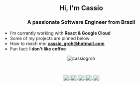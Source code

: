 <h2 align="center">Hi, I'm Cassio</h2>
<h3 align="center">A passionate Software Engineer from Brazil</h3>

- I’m currently working with **React & Google Cloud**
- Some of my projects are pinned below
- How to reach me: **cassio_groh@hotmail.com**
- Fun fact: **I don't like coffee**

<!-- Most used languages -->
<p align="center"><img align="center" src="https://github-readme-stats.vercel.app/api/top-langs/?username=cassiogroh&layout=compact&hide=html&theme=vue" alt="cassiogroh" /></p>

<br/>

<!-- Github stats -->
<!-- <p align="center">&nbsp;<img align="center" src="https://github-readme-stats.vercel.app/api?username=cassiogroh&show_icons=true&theme=vue" alt="cassiogroh" /></p> -->

<!-- Social media icons -->
<p align="center">
  <a href="https://fb.com/cassiogroh" target="blank">
    <img
      align="center"
      src="https://cdn.jsdelivr.net/npm/simple-icons@3.0.1/icons/facebook.svg"
      alt="cassiogroh"
      height="20"
      width="20"
    />
  </a>

  <a href="https://github.com/cassiogroh" target="blank">
    <img
      align="center"
      src="https://cdn.jsdelivr.net/npm/simple-icons@3.0.1/icons/github.svg"
      alt="cassiogroh"
      height="20"
      width="20"
    />
  </a>

  <a href="https://www.linkedin.com/in/cassiogroh" target="blank">
    <img
      align="center"
      src="https://cdn.jsdelivr.net/npm/simple-icons@3.0.1/icons/linkedin.svg"
      alt="cassiogroh"
      height="20"
      width="20"
    />
  </a>

  <a href="https://www.instagram.com/cassiogroh" target="blank">
    <img
      align="center"
      src="https://cdn.jsdelivr.net/npm/simple-icons@3.0.1/icons/instagram.svg"
      alt="cassiogroh"
      height="20"
      width="20"
    />
  </a>

  <a href="https://weatherhub.app" target="blank">
    <img
      align="center"
      src="https://cdn.jsdelivr.net/npm/simple-icons@3.0.1/icons/icloud.svg"
      alt="cassiogroh"
      height="20"
      width="20"
    />
  </a>
</p>
